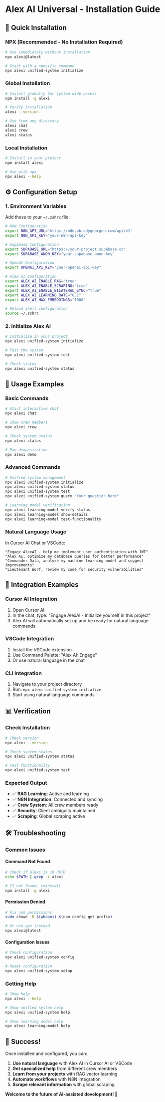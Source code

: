 # Alex AI Universal - Installation Guide

## 🚀 Quick Installation

### NPX (Recommended - No Installation Required)
```bash
# Use immediately without installation
npx alexi@latest

# Start with a specific command
npx alexi unified-system initialize
```

### Global Installation
```bash
# Install globally for system-wide access
npm install -g alexi

# Verify installation
alexi --version

# Use from any directory
alexi chat
alexi crew
alexi status
```

### Local Installation
```bash
# Install in your project
npm install alexi

# Use with npx
npx alexi --help
```

## ⚙️ Configuration Setup

### 1. Environment Variables

Add these to your `~/.zshrc` file:

```bash
# N8N Configuration
export N8N_API_URL="https://n8n.pbradygeorgen.com/api/v1"
export N8N_API_KEY="your-n8n-api-key"

# Supabase Configuration
export SUPABASE_URL="https://your-project.supabase.co"
export SUPABASE_ANON_KEY="your-supabase-anon-key"

# OpenAI Configuration
export OPENAI_API_KEY="your-openai-api-key"

# Alex AI Configuration
export ALEX_AI_ENABLE_RAG="true"
export ALEX_AI_ENABLE_SCRAPING="true"
export ALEX_AI_ENABLE_BILATERAL_SYNC="true"
export ALEX_AI_LEARNING_RATE="0.1"
export ALEX_AI_MAX_EMBEDDINGS="1000"

# Reload shell configuration
source ~/.zshrc
```

### 2. Initialize Alex AI

```bash
# Initialize in your project
npx alexi unified-system initialize

# Test the system
npx alexi unified-system test

# Check status
npx alexi unified-system status
```

## 🎯 Usage Examples

### Basic Commands
```bash
# Start interactive chat
npx alexi chat

# Show crew members
npx alexi crew

# Check system status
npx alexi status

# Run demonstration
npx alexi demo
```

### Advanced Commands
```bash
# Unified system management
npx alexi unified-system initialize
npx alexi unified-system status
npx alexi unified-system test
npx alexi unified-system query "Your question here"

# Learning model verification
npx alexi learning-model verify-status
npx alexi learning-model show-details
npx alexi learning-model test-functionality
```

### Natural Language Usage

In Cursor AI Chat or VSCode:
```
"Engage AlexAI - Help me implement user authentication with JWT"
"Alex AI, optimize my database queries for better performance"
"Commander Data, analyze my machine learning model and suggest improvements"
"Lieutenant Worf, review my code for security vulnerabilities"
```

## 🔧 Integration Examples

### Cursor AI Integration
1. Open Cursor AI
2. In the chat, type: "Engage AlexAI - Initialize yourself in this project"
3. Alex AI will automatically set up and be ready for natural language commands

### VSCode Integration
1. Install the VSCode extension
2. Use Command Palette: "Alex AI: Engage"
3. Or use natural language in the chat

### CLI Integration
1. Navigate to your project directory
2. Run: `npx alexi unified-system initialize`
3. Start using natural language commands

## 📊 Verification

### Check Installation
```bash
# Check version
npx alexi --version

# Check system status
npx alexi unified-system status

# Test functionality
npx alexi unified-system test
```

### Expected Output
- ✅ **RAG Learning**: Active and learning
- ✅ **N8N Integration**: Connected and syncing
- ✅ **Crew System**: All crew members ready
- ✅ **Security**: Client ambiguity maintained
- ✅ **Scraping**: Global scraping active

## 🛠️ Troubleshooting

### Common Issues

#### Command Not Found
```bash
# Check if alexi is in PATH
echo $PATH | grep -i alexi

# If not found, reinstall
npm install -g alexi
```

#### Permission Denied
```bash
# Fix npm permissions
sudo chown -R $(whoami) $(npm config get prefix)

# Or use npx instead
npx alexi@latest
```

#### Configuration Issues
```bash
# Check configuration
npx alexi unified-system config

# Reset configuration
npx alexi unified-system setup
```

### Getting Help
```bash
# Show help
npx alexi --help

# Show unified system help
npx alexi unified-system help

# Show learning model help
npx alexi learning-model help
```

## 🎉 Success!

Once installed and configured, you can:

1. **Use natural language** with Alex AI in Cursor AI or VSCode
2. **Get specialized help** from different crew members
3. **Learn from your projects** with RAG vector learning
4. **Automate workflows** with N8N integration
5. **Scrape relevant information** with global scraping

**Welcome to the future of AI-assisted development! 🖖**









